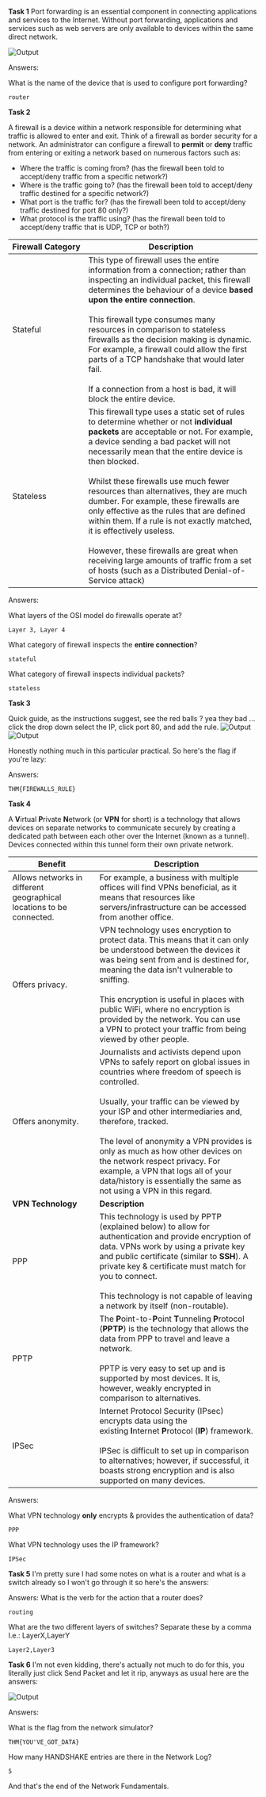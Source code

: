 **Task 1**
Port forwarding is an essential component in connecting applications and services to the Internet. Without port forwarding, applications and services such as web servers are only available to devices within the same direct network.

![Output](Images/25.png)

Answers:

What is the name of the device that is used to configure port forwarding?
```
router
```

**Task 2**

A firewall is a device within a network responsible for determining what traffic is allowed to enter and exit. Think of a firewall as border security for a network. An administrator can configure a firewall to **permit** or **deny** traffic from entering or exiting a network based on numerous factors such as:

- Where the traffic is coming from? (has the firewall been told to accept/deny traffic from a specific network?)
- Where is the traffic going to? (has the firewall been told to accept/deny traffic destined for a specific network?)
- What port is the traffic for? (has the firewall been told to accept/deny traffic destined for port 80 only?)
- What protocol is the traffic using? (has the firewall been told to accept/deny traffic that is UDP, TCP or both?)

| **Firewall Category** | **Description**                                                                                                                                                                                                                                                                                                                                                                                                                                                                                                                                                                                                                                     |
| --------------------- | --------------------------------------------------------------------------------------------------------------------------------------------------------------------------------------------------------------------------------------------------------------------------------------------------------------------------------------------------------------------------------------------------------------------------------------------------------------------------------------------------------------------------------------------------------------------------------------------------------------------------------------------------- |
| Stateful              | This type of firewall uses the entire information from a connection; rather than inspecting an individual packet, this firewall determines the behaviour of a device **based upon the entire connection**.<br><br>This firewall type consumes many resources in comparison to stateless firewalls as the decision making is dynamic. For example, a firewall could allow the first parts of a TCP handshake that would later fail.<br><br>If a connection from a host is bad, it will block the entire device.                                                                                                                                      |
| Stateless             | This firewall type uses a static set of rules to determine whether or not **individual packets** are acceptable or not. For example, a device sending a bad packet will not necessarily mean that the entire device is then blocked.<br><br>Whilst these firewalls use much fewer resources than alternatives, they are much dumber. For example, these firewalls are only effective as the rules that are defined within them. If a rule is not exactly matched, it is effectively useless.<br><br>However, these firewalls are great when receiving large amounts of traffic from a set of hosts (such as a Distributed Denial-of-Service attack) |
Answers:

What layers of the OSI model do firewalls operate at?
```
Layer 3, Layer 4
```
What category of firewall inspects the **entire connection**?
```
stateful
```
What category of firewall inspects individual packets?
```
stateless
```

**Task 3**

Quick guide, as the instructions suggest, see the red balls ? yea they bad ... click the drop down select the IP, click port 80, and add the rule.
![Output](Images/26.png)![Output](Images/27.png)

Honestly nothing much in this particular practical. So here's the flag if you're lazy:

Answers:
```
THM{FIREWALLS_RULE}
```

**Task 4**

A **V**irtual **P**rivate **N**etwork (or **VPN** for short) is a technology that allows devices on separate networks to communicate securely by creating a dedicated path between each other over the Internet (known as a tunnel). Devices connected within this tunnel form their own private network.

| **Benefit**                                                          | **Description**                                                                                                                                                                                                                                                                                                                                                                                                                                                               |
| -------------------------------------------------------------------- | ----------------------------------------------------------------------------------------------------------------------------------------------------------------------------------------------------------------------------------------------------------------------------------------------------------------------------------------------------------------------------------------------------------------------------------------------------------------------------- |
| Allows networks in different geographical locations to be connected. | For example, a business with multiple offices will find VPNs beneficial, as it means that resources like servers/infrastructure can be accessed from another office.                                                                                                                                                                                                                                                                                                          |
| Offers privacy.                                                      | VPN technology uses encryption to protect data. This means that it can only be understood between the devices it was being sent from and is destined for, meaning the data isn't vulnerable to sniffing.<br><br>This encryption is useful in places with public WiFi, where no encryption is provided by the network. You can use a VPN to protect your traffic from being viewed by other people.                                                                            |
| Offers anonymity.                                                    | Journalists and activists depend upon VPNs to safely report on global issues in countries where freedom of speech is controlled.<br><br>Usually, your traffic can be viewed by your ISP and other intermediaries and, therefore, tracked. <br><br>The level of anonymity a VPN provides is only as much as how other devices on the network respect privacy. For example, a VPN that logs all of your data/history is essentially the same as not using a VPN in this regard. |
| **VPN Technology**                                                   | **Description**                                                                                                                                                                                                                                                                                                                                                                                                                                                               |
| PPP                                                                  | This technology is used by PPTP (explained below) to allow for authentication and provide encryption of data. VPNs work by using a private key and public certificate (similar to **SSH**). A private key & certificate must match for you to connect.<br><br>This technology is not capable of leaving a network by itself (non-routable).                                                                                                                                   |
| PPTP                                                                 | The **P**oint-to-**P**oint **T**unneling **P**rotocol (**PPTP**) is the technology that allows the data from PPP to travel and leave a network. <br><br>PPTP is very easy to set up and is supported by most devices. It is, however, weakly encrypted in comparison to alternatives.                                                                                                                                                                                         |
| IPSec                                                                | Internet Protocol Security (IPsec) encrypts data using the existing **I**nternet **P**rotocol (**IP**) framework.<br><br>IPSec is difficult to set up in comparison to alternatives; however, if successful, it boasts strong encryption and is also supported on many devices.                                                                                                                                                                                               |
Answers:

What VPN technology **only** encrypts & provides the authentication of data?
```
PPP
```
What VPN technology uses the IP framework?
```
IPSec
```

**Task 5**
I'm pretty sure I had some notes on what is a router and what is a switch already so I won't go through it so here's the answers:

Answers:
What is the verb for the action that a router does?
```
routing
```
What are the two different layers of switches? Separate these by a comma I.e.: LayerX,LayerY
```
Layer2,Layer3
```

**Task 6**
I'm not even kidding, there's actually not much to do for this, you literally just click Send Packet and let it rip, anyways as usual here are the answers:

![Output](Images/28.png)

Answers:

What is the flag from the network simulator?
```
THM{YOU'VE_GOT_DATA}
```
How many HANDSHAKE entries are there in the Network Log?
```
5
```

And that's the end of the Network Fundamentals.
